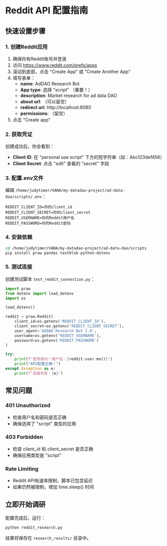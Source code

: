 # Reddit API 配置指南

## 快速设置步骤

### 1. 创建Reddit应用
1. 确保你有Reddit账号并登录
2. 访问 https://www.reddit.com/prefs/apps
3. 滚动到底部，点击 "Create App" 或 "Create Another App"
4. 填写表单：
   - **name**: AdDAO Research Bot
   - **App type**: 选择 "script" （重要！）
   - **description**: Market research for ad data DAO
   - **about url**: （可以留空）
   - **redirect uri**: http://localhost:8080
   - **permissions**: （留空）
5. 点击 "Create app"

### 2. 获取凭证
创建成功后，你会看到：
- **Client ID**: 在 "personal use script" 下方的短字符串（如：Abc123def456）
- **Client Secret**: 点击 "edit" 查看的 "secret" 字段

### 3. 配置.env文件
编辑 `/home/judytimer/VANA/my-datadao-project/ad-data-dao/scripts/.env`：
```
REDDIT_CLIENT_ID=你的client_id
REDDIT_CLIENT_SECRET=你的client_secret
REDDIT_USERNAME=你的Reddit用户名
REDDIT_PASSWORD=你的Reddit密码
```

### 4. 安装依赖
```bash
cd /home/judytimer/VANA/my-datadao-project/ad-data-dao/scripts
pip install praw pandas textblob python-dotenv
```

### 5. 测试连接
创建测试脚本 `test_reddit_connection.py`：
```python
import praw
from dotenv import load_dotenv
import os

load_dotenv()

reddit = praw.Reddit(
    client_id=os.getenv('REDDIT_CLIENT_ID'),
    client_secret=os.getenv('REDDIT_CLIENT_SECRET'),
    user_agent='AdDAO Research Bot 1.0',
    username=os.getenv('REDDIT_USERNAME'),
    password=os.getenv('REDDIT_PASSWORD')
)

try:
    print(f"登录成功！用户名：{reddit.user.me()}")
    print("API配置正确！")
except Exception as e:
    print(f"连接失败：{e}")
```

## 常见问题

### 401 Unauthorized
- 检查用户名和密码是否正确
- 确保选择了 "script" 类型的应用

### 403 Forbidden  
- 检查 client_id 和 client_secret 是否正确
- 确保应用类型是 "script"

### Rate Limiting
- Reddit API有速率限制，脚本已包含延迟
- 如果仍然被限制，增加 time.sleep() 时间

## 立即开始调研
配置完成后，运行：
```bash
python reddit_research.py
```

结果将保存在 `research_results/` 目录中。